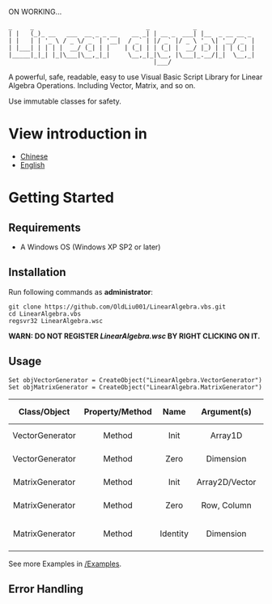 ON WORKING...



 ```
 _     _                               _            _
| |   (_)_ __   ___  __ _ _ __    __ _| | __ _  ___| |__  _ __ __ _
| |   | | '_ \ / _ \/ _` | '__|  / _` | |/ _` |/ _ \ '_ \| '__/ _` |
| |___| | | | |  __/ (_| | |    | (_| | | (_| |  __/ |_) | | | (_| |
|_____|_|_| |_|\___|\__,_|_|     \__,_|_|\__, |\___|_.__/|_|  \__,_|
                                         |___/
```

A powerful, safe, readable, easy to use Visual Basic Script Library for Linear Algebra Operations. Including Vector, Matrix, and so on.

Use immutable classes for safety.

# View introduction in

- [Chinese](Readme_zh.md)
- [English](Readme.md)

# Getting Started

## Requirements

- A Windows OS (Windows XP SP2 or later)

## Installation

Run following commands as **administrator**:

```
git clone https://github.com/OldLiu001/LinearAlgebra.vbs.git
cd LinearAlgebra.vbs
regsvr32 LinearAlgebra.wsc
```

**WARN: DO NOT REGISTER *LinearAlgebra.wsc* BY RIGHT CLICKING ON IT.**

## Usage

```
Set objVectorGenerator = CreateObject("LinearAlgebra.VectorGenerator")
Set objMatrixGenerator = CreateObject("LinearAlgebra.MatrixGenerator")
```

|Class/Object|Property/Method|Name|Argument(s)|Return Value|Description|
|:---:|:---:|:---:|:---:|:---:|:---:|
|VectorGenerator|Method|Init|Array1D|Vector Object|Generate a Vector|
|VectorGenerator|Method|Zero|Dimension|Vector Object|Generate a Zero Vector|
|MatrixGenerator|Method|Init|Array2D/Vector|Matrix Object|Generate a Matrix|
|MatrixGenerator|Method|Zero|Row, Column|Matrix Object|Generate a Zero Matrix|
|MatrixGenerator|Method|Identity|Dimension|Matrix Object|Generate an Identity Matrix|


See more Examples in [/Examples](Examples/).

## Error Handling
